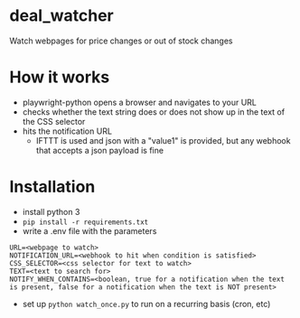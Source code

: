 # deal_watcher
Watch webpages for price changes or out of stock changes

# How it works
* playwright-python opens a browser and navigates to your URL
* checks whether the text string does or does not show up in the text of the CSS selector
* hits the notification URL
  * IFTTT is used and json with a "value1" is provided, but any webhook that accepts a json payload is fine

# Installation
* install python 3
* `pip install -r requirements.txt`
* write a .env file with the parameters
```
URL=<webpage to watch>
NOTIFICATION_URL=<webhook to hit when condition is satisfied>
CSS_SELECTOR=<css selector for text to watch>
TEXT=<text to search for>
NOTIFY_WHEN_CONTAINS=<boolean, true for a notification when the text is present, false for a notification when the text is NOT present>
```
* set up `python watch_once.py` to run on a recurring basis (cron, etc)

